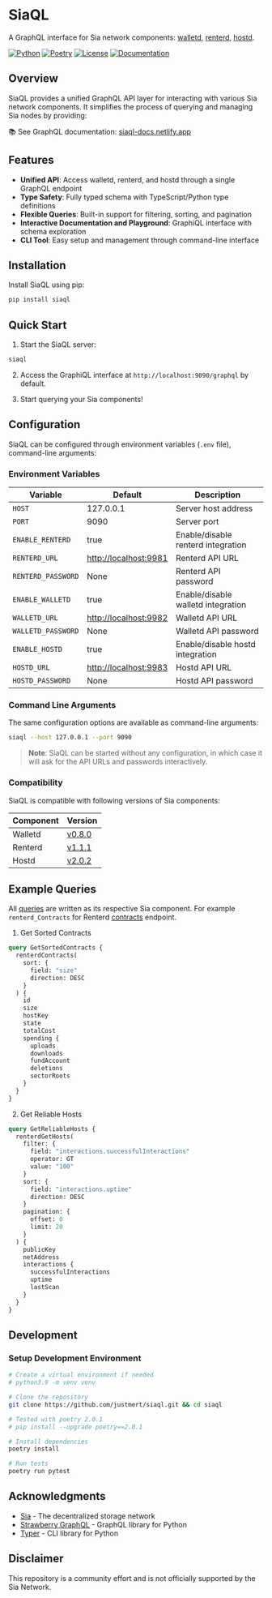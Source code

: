 # SiaQL

A GraphQL interface for Sia network components: [walletd](https://sia.tech/software/walletd), [renterd](https://sia.tech/software/renterd), [hostd](https://sia.tech/software/hostd).

[![Python](https://img.shields.io/badge/python-^3.9-blue.svg)](https://www.python.org/downloads/)
[![Poetry](https://img.shields.io/badge/poetry-package-blueviolet.svg)](https://python-poetry.org/)
[![License](https://img.shields.io/badge/license-MIT-green.svg)](LICENSE)
[![Documentation](https://img.shields.io/badge/docs-latest-blue.svg)](https://siaql-docs.netlify.app)
  
## Overview

SiaQL provides a unified GraphQL API layer for interacting with various Sia network components. It simplifies the process of querying and managing Sia nodes by providing:

📚 See GraphQL documentation: [siaql-docs.netlify.app](https://siaql-docs.netlify.app)

## Features

- **Unified API**: Access walletd, renterd, and hostd through a single GraphQL endpoint
- **Type Safety**: Fully typed schema with TypeScript/Python type definitions
- **Flexible Queries**: Built-in support for filtering, sorting, and pagination
- **Interactive Documentation and Playground**: GraphiQL interface with schema exploration
- **CLI Tool**: Easy setup and management through command-line interface

## Installation

Install SiaQL using pip:

```bash
pip install siaql
```

## Quick Start

1. Start the SiaQL server:

```bash
siaql
```

2. Access the GraphiQL interface at `http://localhost:9090/graphql` by default.

3. Start querying your Sia components!

## Configuration

SiaQL can be configured through environment variables (`.env` file), command-line arguments:

### Environment Variables

| Variable | Default | Description |
|----------|---------|-------------|
| `HOST` | 127.0.0.1 | Server host address |
| `PORT` | 9090 | Server port |
| `ENABLE_RENTERD` | true | Enable/disable renterd integration |
| `RENTERD_URL` | <http://localhost:9981> | Renterd API URL |
| `RENTERD_PASSWORD` | None | Renterd API password |
| `ENABLE_WALLETD` | true | Enable/disable walletd integration |
| `WALLETD_URL` | <http://localhost:9982> | Walletd API URL |
| `WALLETD_PASSWORD` | None | Walletd API password |
| `ENABLE_HOSTD` | true | Enable/disable hostd integration |
| `HOSTD_URL` | <http://localhost:9983> | Hostd API URL |
| `HOSTD_PASSWORD` | None | Hostd API password |

### Command Line Arguments

The same configuration options are available as command-line arguments:

```bash
siaql --host 127.0.0.1 --port 9090
```

> **Note**: SiaQL can be started without any configuration, in which case it will ask for the API URLs and passwords interactively.

### Compatibility

SiaQL is compatible with following versions of Sia components:

| Component | Version |
|----------|---------|
| Walletd | [v0.8.0](https://github.com/SiaFoundation/walletd/releases/tag/v0.8.0) |
| Renterd | [v1.1.1](https://github.com/SiaFoundation/renterd/releases/tag/v1.1.1) |
| Hostd | [v2.0.2](https://github.com/SiaFoundation/hostd/releases/tag/v2.0.2) |

## Example Queries

All [queries](http://localhost:3000/#group-Operations-Queries) are written as its respective Sia component. For example `renterd_Contracts` for  Renterd  [contracts](https://api.sia.tech/renterd#3aca247e-0dd0-449a-abab-d15494b77c37) endpoint.

1. Get Sorted Contracts
```graphql
query GetSortedContracts {
  renterdContracts(
    sort: {
      field: "size"
      direction: DESC
    }
  ) {
    id
    size
    hostKey
    state
    totalCost
    spending {
      uploads
      downloads
      fundAccount
      deletions
      sectorRoots
    }
  }
}
```

2. Get Reliable Hosts
```graphql
query GetReliableHosts {
  renterdGetHosts(
    filter: {
      field: "interactions.successfulInteractions"
      operator: GT
      value: "100"
    }
    sort: {
      field: "interactions.uptime"
      direction: DESC
    }
    pagination: {
      offset: 0
      limit: 20
    }
  ) {
    publicKey
    netAddress
    interactions {
      successfulInteractions
      uptime
      lastScan
    }
  }
}
```

## Development

### Setup Development Environment

```bash
# Create a virtual environment if needed
# python3.9 -m venv venv

# Clone the repository
git clone https://github.com/justmert/siaql.git && cd siaql

# Tested with poetry 2.0.1
# pip install --upgrade poetry==2.0.1

# Install dependencies
poetry install

# Run tests
poetry run pytest

```

## Acknowledgments

- [Sia](https://sia.tech/) - The decentralized storage network
- [Strawberry GraphQL](https://strawberry.rocks/) - GraphQL library for Python
- [Typer](https://typer.tiangolo.com/) - CLI library for Python

## Disclaimer

This repository is a community effort and is not officially supported by the Sia Network.
